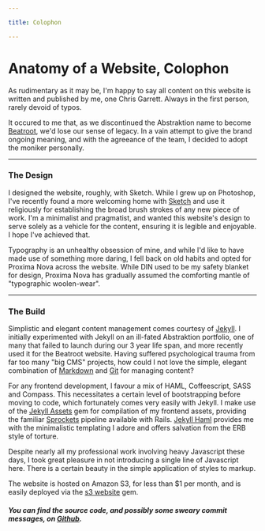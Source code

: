 ```yaml
---

title: Colophon

---
```


# Anatomy of a Website, Colophon

As rudimentary as it may be, I'm happy to say all content on this website is written and published by me, one Chris Garrett. Always in the first person, rarely devoid of typos.

It occured to me that, as we discontinued the Abstraktion name to become [Beatroot](http://beatroot.com), we'd lose our sense of legacy. In a vain attempt to give the brand ongoing meaning, and with the agreeance of the team, I decided to adopt the moniker personally.

***

### The Design

I designed the website, roughly, with Sketch. While I grew up on Photoshop, I've recently found a more welcoming home with [Sketch](http://bohemiancoding.com/sketch/) and use it religiously for establishing the broad brush strokes of any new piece of work. I'm a minimalist and pragmatist, and wanted this website's design to serve solely as a vehicle for the content, ensuring it is legible and enjoyable. I hope I've achieved that.

Typography is an unhealthy obsession of mine, and while I'd like to have made use of something more daring, I fell back on old habits and opted for Proxima Nova across the website. While DIN used to be my safety blanket for design, Proxima Nova has gradually assumed the comforting mantle of "typographic woolen-wear".

***

### The Build

Simplistic and elegant content management comes courtesy of [Jekyll](http://jekyllrb.com). I initially experimented with Jekyll on an ill-fated Abstraktion portfolio, one of many that failed to launch during our 3 year life span, and more recently used it for the Beatroot website. Having suffered psychological trauma from far too many "big CMS" projects, how could I not love the simple, elegant combination of [Markdown](http://daringfireball.net/projects/markdown/) and [Git](http://github.com) for managing content?

For any frontend development, I favour a mix of HAML, Coffeescript, SASS and Compass. This necessitates a certain level of bootstrapping before moving to code, which fortunately comes very easily with Jekyll. I make use of the [Jekyll Assets](https://github.com/ixti/jekyll-assets) gem for compilation of my frontend assets, providing the familiar [Sprockets](https://github.com/sstephenson/sprockets) pipeline available with Rails. [Jekyll Haml](https://github.com/samvincent/jekyll-haml) provides me with the minimalistic templating I adore and offers salvation from the ERB style of torture.

Despite nearly all my professional work involving heavy Javascript these days, I took great pleasure in not introducing a single line of Javascript here. There is a certain beauty in the simple application of  styles to markup.

The website is hosted on Amazon S3, for less than $1 per month, and is easily deployed via the [s3 website](https://github.com/laurilehmijoki/s3_website) gem.

##### You can find the source code, and possibly some sweary commit messages, on [Github](/).
